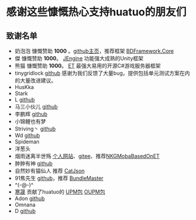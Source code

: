 # 感谢这些慷慨热心支持huatuo的朋友们

## 致谢名单

- 奶泡泡 慷慨赞助 **1000** 。[github主页](https://github.com/yimengfan)，推荐框架 [BDFramework.Core](https://github.com/yimengfan/BDFramework.Core)
- 傑 慷慨赞助 **1000**。 [JEngine](https://github.com/JasonXuDeveloper/JEngine) 功能强大成熟的Unity框架
- 熊猫 慷慨赞助 **1000**。 [ET](https://github.com/egametang/ET) 最强大易用的开源C#游戏服务器框架
- tinygridlock [github](https://github.com/tinygridlock) 感谢为我们反馈了大量bug，提供包括单元测试方案在内的大量改进建议。
- HusKka
- Stark
- L  [github](https://github.com/LiuOcean)
- 马三小伙儿 [github](https://github.com/XINCGer) 
- 李鹏辉 [github](https://coder-lipenghui.github.io/)
- 小锦鲤也有梦
- Striving丶 [github](https://github.com/HFX-93)
- Wd [github](https://github.com/chardian)
- Spideman
- 洋葱头
- 烟雨迷离半世殇  [个人网站](https://www.lfzxb.top/)、[gitee](https://gitee.com/NKG_admin)、推荐[NKGMobaBasedOnET](https://gitee.com/NKG_admin/NKGMobaBasedOnET)
- 肿肿有神 [github](https://github.com/chenjiepro)
- 自然妙有猫仙人 推荐 [CatJson](https://github.com/CatImmortal/CatJson)
- 91焦先生 [github](https://github.com/mister91jiao)，推荐 [BundleMaster](https://github.com/mister91jiao/BundleMaster)
- ^(-@-)^
- [寒晟](https://github.com/huangchaoqun) 贡献了huatuo的 [UPM包](https://github.com/huangchaoqun/huotuo_package) [OUPM包](https://openupm.com/packages/com.huatuo.il2cpp/)  
- Adon [github](https://github.com/Adon92)
- Omnana
- D [github](github.com/adiu)